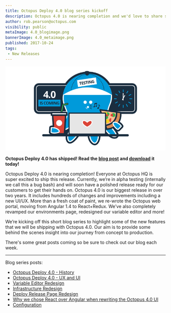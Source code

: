```yaml
---
title: Octopus Deploy 4.0 blog series kickoff
description: Octopus 4.0 is nearing completion and we'd love to share some of the best features and some behind-the-scenes details.
author: rob.pearson@octopus.com
visibility: public
metaImage: 4.0_blogimage.png
bannerImage: 4.0_metaimage.png
published: 2017-10-24
tags:
 - New Releases
---
```


![Octopus 4.0 coming soon](4.0_blogimage.png)

**Octopus Deploy 4.0 has shipped! Read the [blog post](/blog/2017-11/octopus-release-4-0.md) and [download](https://octopus.com/downloads) it today!**

Octopus Deploy 4.0 is nearing completion! Everyone at Octopus HQ is super excited to ship this release. Currently, we’re in alpha testing (internally we call this a bug bash) and will soon have a polished release ready for our customers to get their hands on. Octopus 4.0 is our biggest release in over two years. It includes hundreds of changes and improvements including a new UI/UX. More than a fresh coat of paint, we re-wrote the Octopus web portal, moving from Angular 1.4 to React+Redux. We’ve also completely revamped our environments page, redesigned our variable editor and more!

We’re kicking off this short blog series to highlight some of the new features that we will be shipping with Octopus 4.0. Our aim is to provide some behind the scenes insight into our journey from concept to production.  

There's some great posts coming so be sure to check out our blog each week.  

---

Blog series posts:

* [Octopus Deploy 4.0 - History](/blog/2017-10/octopus-v4-history.md)
* [Octopus Deploy 4.0 - UX and UI](/blog/2017-10/octopus-v4-uxui.md)
* [Variable Editor Redesign](/blog/2017-10/octopus-v4-variable-editor.md)
* [Infrastructure Redesign](/blog/2017-11/octopus-v4-infrastructure.md)
* [Deploy Release Page Redesign](/blog/2017-11/octopus-v4-create-deployments.md)
* [Why we chose React over Angular when rewriting the Octopus 4.0 UI](/blog/2017-11/octopus-v4-angular-to-react/index.md)
* [Configuration](/blog/2017-11/octopus-v4-config.md)
